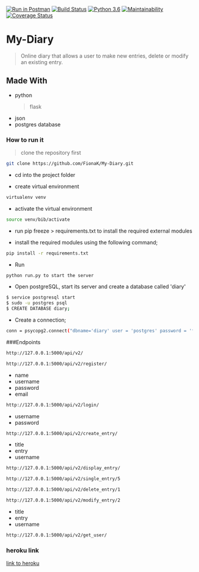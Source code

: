 [![Run in Postman](https://run.pstmn.io/button.svg)](https://app.getpostman.com/run-collection/edcdf0ad2ec49ea2e97b)
[![Build Status](https://travis-ci.org/FionaK/My-Diary.svg?branch=challenge3)](https://travis-ci.org/FionaK/My-Diary)
[![Python 3.6](https://img.shields.io/badge/python-3.6-blue.svg)](https://www.python.org/downloads/release/python-360/)
[![Maintainability](https://api.codeclimate.com/v1/badges/c418889a39e570ccd2c5/maintainability)](https://codeclimate.com/github/FionaK/My-Diary/maintainability)
[![Coverage Status](https://coveralls.io/repos/github/FionaK/My-Diary/badge.svg)](https://coveralls.io/github/FionaK/My-Diary)
# My-Diary
  > Online diary that allows a user to make new entries, delete or modify an existing entry.

## Made With
   * python
      > flask
   * json
   * postgres database

### How to run it
  > clone the repository first
```sh
git clone https://github.com/FionaK/My-Diary.git
```
* cd into the project folder

* create virtual environment
```sh
virtualenv venv
```
* activate the virtual environment
```sh
source venv/bib/activate
```
* run pip freeze > requirements.txt to install the required external modules

* install the required modules using the following command;
```sh
pip install -r requirements.txt
```
* Run
```sh
python run.py to start the server
```
* Open postgreSQL, start its server and create a database called 'diary'
```sh
$ service postgresql start
$ sudo -u postgres psql
$ CREATE DATABASE diary;
```
* Create a connection;
```sh
conn = psycopg2.connect("dbname='diary' user = 'postgres' password = 'fifi' host = 'localhost' port = '5432'")
```

###Endpoints
```sh
http://127.0.0.1:5000/api/v2/
```
```sh
http://127.0.0.1:5000/api/v2/register/
```
  * name
  * username
  * password
  * email
```sh
http://127.0.0.1:5000/api/v2/login/
```
  * username
  * password
```sh
http://127.0.0.1:5000/api/v2/create_entry/
```
  * title
  * entry
  * username
```sh
http://127.0.0.1:5000/api/v2/display_entry/
```
```sh
http://127.0.0.1:5000/api/v2/single_entry/5
```
```sh
http://127.0.0.1:5000/api/v2/delete_entry/1
```
```sh
http://127.0.0.1:5000/api/v2/modify_entry/2
```
 * title
 * entry
 * username
```sh
http://127.0.0.1:5000/api/v2/get_user/
```
### heroku link
[link to heroku](https://diary25.herokuapp.com/api/v2/)


